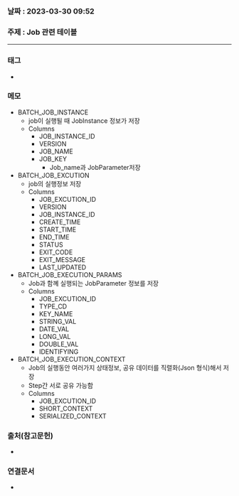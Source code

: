 ### 날짜 : 2023-03-30 09:52
### 주제 : Job 관련 테이블
---
### 태그
* 

### 메모
* BATCH_JOB_INSTANCE
	* job이 실행될 때 JobInstance 정보가 저장
	* Columns
		* JOB_INSTANCE_ID
		* VERSION
		* JOB_NAME
		* JOB_KEY
			* Job_name과 JobParameter저장
* BATCH_JOB_EXCUTION
	* job의 실행정보 저장
	* Columns
		* JOB_EXCUTION_ID
		* VERSION
		* JOB_INSTANCE_ID
		* CREATE_TIME
		* START_TIME
		* END_TIME
		* STATUS
		* EXIT_CODE
		* EXIT_MESSAGE
		* LAST_UPDATED
* BATCH_JOB_EXECUTION_PARAMS
	* Job과 함꼐 실행되는 JobParameter 정보를 저장
	* Columns
		* JOB_EXCUTION_ID
		* TYPE_CD
		* KEY_NAME
		* STRING_VAL
		* DATE_VAL
		* LONG_VAL
		* DOUBLE_VAL
		* IDENTIFYING
* BATCH_JOB_EXECUTION_CONTEXT
	* Job의 실행동안 여러가지 상태정보, 공유 데이터를 직렬화(Json 형식)해서 저장
	* Step간 서로 공유 가능함
	* Columns
		* JOB_EXCUTION_ID
		* SHORT_CONTEXT
		* SERIALIZED_CONTEXT

### 출처(참고문헌)
-  

### 연결문서
- 
